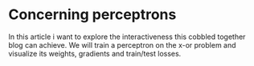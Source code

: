 # Concerning perceptrons

In this article i want to explore the interactiveness this cobbled together blog can achieve. We will train a perceptron on the x-or problem and visualize its weights, gradients and train/test losses.
